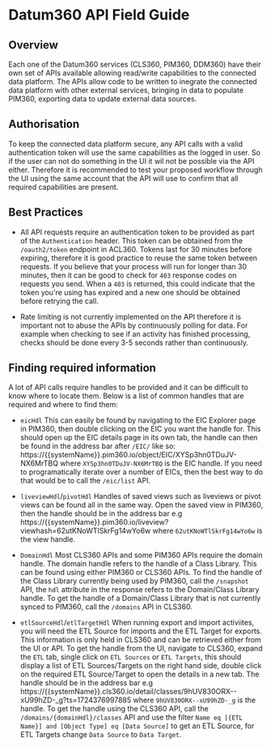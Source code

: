 # Datum360 API Field Guide

## Overview
Each one of the Datum360 services (CLS360, PIM360, DDM360) have their own set of APIs available allowing read/write capabilities to the connected data platform. The APIs allow code to be written to inegrate the connected data platform with other external services, bringing in data to populate PIM360, exporting data to update external data sources.

## Authorisation
To keep the connected data platform secure, any API calls with a valid authentication token will use the same capabilities as the logged in user. So if the user can not do something in the UI it wil not be possible via the API either. Therefore it is recommended to test your proposed workflow through the UI using the same account that the API will use to confirm that all required capabilities are present.

## Best Practices

* All API requests require an authentication token to be provided as part of the `Authentication` header. This token can be obtained from the `/oauth2/token` endpoint in ACL360. Tokens last for 30 minutes before expiring, therefore it is good practice to reuse the same token between requests. If you believe that your process will run for longer than 30 minutes, then it can be good to check for `403` response codes on requests you send. When a `403` is returned, this could indicate that the token you're using has expired and a new one should be obtained before retrying the call.

* Rate limiting is not currently implemented on the API therefore it is important not to abuse the APIs by continuously polling for data. For example when checking to see if an activity has finished processing, checks should be done every 3-5 seconds rather than continuously.

## Finding required information

A lot of API calls require handles to be provided and it can be difficult to know where to locate them. Below is a list of common handles that are required and where to find them:

* `eicHdl` This can easily be found by navigating to the EIC Explorer page in PIM360, then double clicking on the EIC you want the handle for. This should open up the EIC details page in its own tab, the handle can then be found in the address bar after `/EIC/` like so: https://{{systemName}}.pim360.io/object/EIC/XYSp3hn0TDuJV-NX6MrTBQ where `XYSp3hn0TDuJV-NX6MrTBQ` is the EIC handle. If you need to programatically iterate over a number of EICs, then the best way to do that would be to call the `/eic/list` API.

* `liveviewHdl`/`pivotHdl` Handles of saved views such as liveviews or pivot views can be found all in the same way. Open the saved view in PIM360, then the handle should be in the address bar e.g https://{{systemName}}.pim360.io/liveview?viewhash=62utKNoWTlSkrFg14wYo6w where `62utKNoWTlSkrFg14wYo6w` is the view handle.

* `DomainHdl` Most CLS360 APIs and some PIM360 APIs require the domain handle. The domain handle refers to the handle of a Class Library. This can be found using either PIM360 or CLS360 APIs. To find the handle of the Class Library currently being used by PIM360, call the `/snapshot` API, the `hdl` attribute in the response refers to the Domain/Class Library handle. To get the handle of a Domain/Class Library that is not currently synced to PIM360, call the `/domains` API in CLS360.
 
* `etlSourceHdl`/`etlTargetHdl` When running export and import activiites, you will need the ETL Source for imports and the ETL Target for exports. This information is only held in CLS360 and can be retrieved either from the UI or API. To get the handle from the UI, navigate to CLS360, expand the `ETL` tab, single click on `ETL Sources` or `ETL Targets`, this should display a list of ETL Sources/Targets on the right hand side, double click on the required ETL Source/Target to open the details in a new tab. The handle should be in the address bar e.g  https://{{systemName}}.cls360.io/detail/classes/9hUV830ORX--xU99hZD-_g?ts=1724376997885 where `9hUV830ORX--xU99hZD-_g` is the handle. To get the handle using the CLS360 API, call the `/domains/{domainHdl}/classes` API and use the filter `Name eq [{ETL Name}] and [Object Type] eq [Data Source]` to get an ETL Source, for ETL Targets change `Data Source` to `Data Target`.